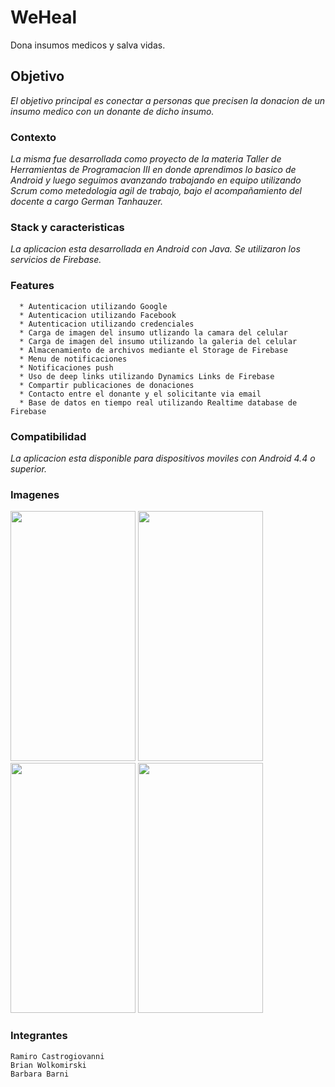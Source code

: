 # WeHeal

Dona insumos medicos y salva vidas.

## Objetivo

_El objetivo principal es conectar a personas que precisen la donacion de un insumo medico con un donante de dicho insumo._

### Contexto

_La misma fue desarrollada como proyecto de la materia Taller de Herramientas de Programacion III en donde aprendimos lo basico de Android y luego seguimos avanzando trabajando en equipo utilizando Scrum como metedologia agil de trabajo, bajo el acompañamiento del docente a cargo German Tanhauzer._

### Stack y caracteristicas

_La aplicacion esta desarrollada en Android con Java. Se utilizaron los servicios de Firebase._

### Features

```
  * Autenticacion utilizando Google
  * Autenticacion utilizando Facebook
  * Autenticacion utilizando credenciales
  * Carga de imagen del insumo utlizando la camara del celular
  * Carga de imagen del insumo utilizando la galeria del celular
  * Almacenamiento de archivos mediante el Storage de Firebase
  * Menu de notificaciones
  * Notificaciones push
  * Uso de deep links utilizando Dynamics Links de Firebase
  * Compartir publicaciones de donaciones
  * Contacto entre el donante y el solicitante via email
  * Base de datos en tiempo real utilizando Realtime database de Firebase
```

### Compatibilidad

_La aplicacion esta disponible para dispositivos moviles con Android 4.4 o superior._

### Imagenes
<p float="left">
<img src="https://iili.io/ddIxFp.png" data-canonical-src="https://iili.io/ddIxFp.png" width="200" height="400" />
<img src="https://iili.io/ddIaVf.png" data-canonical-src="https://iili.io/ddIaVf.png" width="200" height="400" />
<img src="https://iili.io/ddIYoG.png" data-canonical-src="https://iili.io/ddIYoG.png" width="200" height="400" />
<img src="https://img.techpowerup.org/200709/captura-de-pantalla-2020-07-08-a-la-s-20-16-352-3.png" data-canonical-src="https://img.techpowerup.org/200709/captura-de-pantalla-2020-07-08-a-la-s-20-16-352-3.png" width="200" height="400" />
</p>


### Integrantes
```
Ramiro Castrogiovanni
Brian Wolkomirski
Barbara Barni
```
